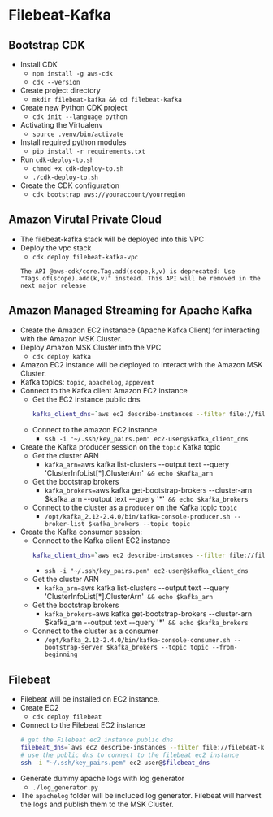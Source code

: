 # Filebeat-Kafka
## Bootstrap CDK
- Install CDK
    - `npm install -g aws-cdk`
    - `cdk --version`
- Create project directory
    - `mkdir filebeat-kafka && cd filebeat-kafka`
- Create new Python CDK project
    - `cdk init --language python`
- Activating the Virtualenv
    - `source .venv/bin/activate`
- Install required python modules
    - `pip install -r requirements.txt`
- Run `cdk-deploy-to.sh`
    - `chmod +x cdk-deploy-to.sh`
    - `./cdk-deploy-to.sh`
- Create the CDK configuration
    - `cdk bootstrap aws://youraccount/yourregion`

## Amazon Virutal Private Cloud
- The filebeat-kafka stack will be deployed into this VPC
- Deploy the vpc stack
    - `cdk deploy filebeat-kafka-vpc`
    ```
    The API @aws-cdk/core.Tag.add(scope,k,v) is deprecated: Use "Tags.of(scope).add(k,v)" instead. This API will be removed in the next major release
    ```

## Amazon Managed Streaming for Apache Kafka
- Create the Amazon EC2 instanace (Apache Kafka Client) for interacting with the Amazon MSK Cluster.
- Deploy Amazon MSK Cluster into the VPC
    - `cdk deploy kafka`
- Amazon EC2 instance will be deployed to interact with the Amazon MSK Cluster.
- Kafka topics: `topic`, `apachelog`, `appevent`
- Connect to the Kafka client Amazon EC2 instance
    - Get the EC2 instance public dns
        ```bash
        kafka_client_dns=`aws ec2 describe-instances --filter file://filebeat-kafka/kafka/kafka_filter.json --output text --query "Reservations[*].Instances[*].{Instance:PublicDnsName}[0].Instance"` && echo $kafka_client_dns
        ```
    - Connect to the amazon EC2 instance
        - `ssh -i "~/.ssh/key_pairs.pem" ec2-user@$kafka_client_dns`
- Create the Kafka producer session on the `topic` Kafka topic
    - Get the cluster ARN
        - `kafka_arn=`aws kafka list-clusters --output text --query 'ClusterInfoList[*].ClusterArn'` && echo $kafka_arn`
    - Get the bootstrap brokers
        - `kafka_brokers=`aws kafka get-bootstrap-brokers --cluster-arn $kafka_arn --output text --query '*'` && echo $kafka_brokers`
    - Connect to the cluster as a `producer` on the Kafka topic `topic`
        - `/opt/kafka_2.12-2.4.0/bin/kafka-console-producer.sh --broker-list $kafka_brokers --topic topic`
- Create the Kafka consumer session:
    - Connect to the Kafka client EC2 instance
        ```bash
        kafka_client_dns=`aws ec2 describe-instances --filter file://filebeat-kafka/kafka/kafka_filter.json --output text --query "Reservations[*].Instances[*].{Instance:PublicDnsName}[0].Instance"` && echo $kafka_client_dns
        ```
        - `ssh -i "~/.ssh/key_pairs.pem" ec2-user@$kafka_client_dns`
    - Get the cluster ARN
        - `kafka_arn=`aws kafka list-clusters --output text --query 'ClusterInfoList[*].ClusterArn'` && echo $kafka_arn`
    - Get the bootstrap brokers
        - `kafka_brokers=`aws kafka get-bootstrap-brokers --cluster-arn $kafka_arn --output text --query '*'` && echo $kafka_brokers`
    - Connect to the cluster as a consumer
        - `/opt/kafka_2.12-2.4.0/bin/kafka-console-consumer.sh --bootstrap-server $kafka_brokers --topic topic --from-beginning`

## Filebeat
- Filebeat will be installed on EC2 instance.
- Create EC2
    - `cdk deploy filebeat`
- Connect to the Filebeat EC2 instance
    ```bash
    # get the Filebeat ec2 instance public dns
    filebeat_dns=`aws ec2 describe-instances --filter file://filebeat-kafka/filebeat/filebeat_filter.json --output text --query "Reservations[*].Instances[*].{Instance:PublicDnsName}"` && echo $filebeat_dns
    # use the public dns to connect to the filebeat ec2 instance
    ssh -i "~/.ssh/key_pairs.pem" ec2-user@$filebeat_dns
    ```
- Generate dummy apache logs with log generator
    - `./log_generator.py`
- The `apachelog` folder will be incluced log generator. Filebeat will harvest the logs and publish them to the MSK Cluster.
